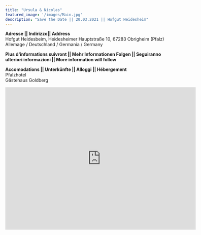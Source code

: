 ```yaml
---
title: "Ursula & Nicolas"
featured_image: '/images/Main.jpg'
description: "Save the Date || 20.03.2021 || Hofgut Heidesheim"
---
```


<b>Adresse || Indirizzo|| Address</b><br>Hofgut Heidesbeim, Heidesheimer Hauptstraße 10, 67283 Obrigheim (Pfalz)<br>Allemage / Deutschland / Germania / Germany

<b>Plus d'informations suivront || Mehr Informationen Folgen || Seguiranno ulteriori informazioni || More information will follow</b>

<b>Accomodations || Unterkünfte || Alloggi || Hébergement</b><br> Pfalzhotel <br> Gästehaus Goldberg

<iframe src="https://www.google.de/maps/place/Hofgut+Heidesheim/@49.7508066,7.79666,9.38z/data=!4m5!3m4!1s0x47962fa8c9d850e1:0xc53fb615def0875c!8m2!3d49.5831688!4d8.1955352" width="600" height="450" frameborder="0" style="border:0"></iframe>
